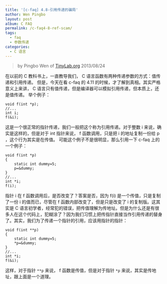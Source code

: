 ```yaml
---
title: '[c-faq] 4.8-引用传递的骗局'
author: Wen Pingbo
layout: post
album: C FAQ
permalink: /c-faq4-8-ref-scam/
tags:
  - faq
  - 参数传递
categories:
  - C 语言
---
```


> by Pingbo Wen of [TinyLab.org][1]
> 2013/08/24

在以前的 C 教科书上，一直教导我们， C 语言函数有两种传递参数的方式：值传递和引用传递。   但是，今天在看 c-faq 的 4.11 的时候，才了解到真相。其实严格意义上来讲， C 语言只有值传递，但是编译器可以模拟引用传递，但本质上，还是值传递。   举个例子：

    void f(int *p);
    //...
    int i;
    f(&i);

这是一个很正常的指针传递，我们一般把这个称为引用传递。对于整数 i 来说，确实是这样的，但是对于 int 指针来说， f 函数调用，只是把 i 的地址复制一份给 p ，这个行为其实是在传值。   可能这个例子不是很明显，那么引用一下 c-faq 上的一个例子：
    
    void f(int *p)
    {
        static int dummy=5;
        p=&dummy;
    }
    //...
    int *i;
    f(i);

指针 i 在 f 函数调用后，是否改变了？答案是否，因为 f(i) 是一个传值，只是复制了一份 i 的值而已，尽管在 f 函数内部改变了，但是只是改变了 i 的复制版。这其实是 C 语言初学者，经常犯的错误，把传值理解为传地址。但是为什么还是有很多人在这个代码上，犯糊涂了？因为我们习惯上把传指针直接当作引用传递的替身了。其实，我们为了传递一个指针的引用，应该用指针的指针：

    void f(int **p)
    {
        static int dummy=5;
        *p=&dummy;
    }
    //...
    int *i;
    f(&i);

这样，对于指针 `**p` 来说， f 函数是传值，但是对于指针 `*p` 来说，其实是传地址，跟上面是一个道理。


 [1]: http://tinylab.org

